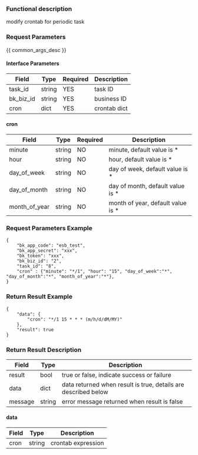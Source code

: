 ### Functional description

modify crontab for periodic task

### Request Parameters

{{ common_args_desc }}

#### Interface Parameters

| Field          |  Type       | Required   |  Description             |
|---------------|------------|--------|------------------|
|   task_id    |   string     |   YES   |  task ID |
|   bk_biz_id    |   string     |   YES   |  business ID |
|   cron    |   dict     |   YES   |  crontab dict |

#### cron
 
 | Field          |  Type       | Required   |  Description             |
| ------------ | ------------ | ------ | ---------------- |
|   minute    |   string     |   NO   |  minute, default value is * |
|   hour    |   string     |   NO   |  hour, default value is * |
|   day_of_week    |   string     |   NO   |  day of week, default value is * |
|   day_of_month    |   string     |   NO   |  day of month, default value is * |
|   month_of_year    |   string     |   NO   |  month of year, default value is * |

### Request Parameters Example

```
{
    "bk_app_code": "esb_test",
    "bk_app_secret": "xxx",
    "bk_token": "xxx",
    "bk_biz_id": "2",
    "task_id": "8",
    "cron" : {"minute": "*/1", "hour": "15", "day_of_week":"*", "day_of_month":"*", "month_of_year":"*"},
}
```

### Return Result Example

```
{
    "data": {
        "cron": "*/1 15 * * * (m/h/d/dM/MY)"
    },
    "result": true
}
```

### Return Result Description

| Field      | Type      | Description      |
|-----------|----------|-----------|
|  result   |    bool    |      true or false, indicate success or failure                      |
|  data     |    dict    |      data returned when result is true, details are described below  |
|  message  |    string  |      error message returned when result is false                     |

#### data

| Field      | Type      | Description      |
| ------------ | ---------- | ------------------------------ |
|  cron      |    string    |      crontab expression    |
